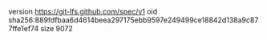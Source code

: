 version https://git-lfs.github.com/spec/v1
oid sha256:889fdfbaa6d4614beea297175ebb9597e249499ce18842d138a9c877ffe1ef74
size 9072
